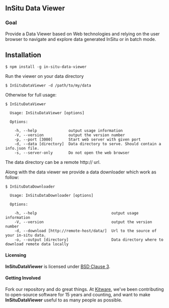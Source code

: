 ## InSitu Data Viewer ##

### Goal ###

Provide a Data Viewer based on Web technologies and relying on the user browser
to navigate and explore data generated InSitu or in batch mode.

## Installation

```
$ npm install -g in-situ-data-viewer
```

Run the viewer on your data directory

```
$ InSituDataViewer -d /path/to/my/data
```

Otherwise for full usage:

```
$ InSituDataViewer

  Usage: InSituDataViewer [options]

  Options:

    -h, --help              output usage information
    -V, --version           output the version number
    -p, --port [3000]       Start web server with given port
    -d, --data [directory]  Data directory to serve. Should contain a info.json file.
    -s, --server-only       Do not open the web browser
```

The data directory can be a remote http:// url.

Along with the data viewer we provide a data downloader which work as follow:

```
$ InSituDataDownloader

  Usage: InSituDataDownloader [options]

  Options:

    -h, --help                                 output usage information
    -V, --version                              output the version number
    -d, --download [http://remote-host/data/]  Url to the source of your in-situ data.
    -o, --output [directory]                   Data directory where to download remote data locally
```

#### Licensing

**InSituDataViewer** is licensed under [BSD Clause 3](LICENSE).

#### Getting Involved

Fork our repository and do great things. At [Kitware](http://www.kitware.com),
we've been contributing to open-source software for 15 years and counting, and
want to make **InSituDataViewer** useful to as many people as possible.

